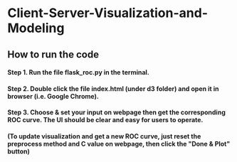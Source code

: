 # Client-Server-Visualization-and-Modeling
## How to run the code
#### Step 1. Run the file flask_roc.py in the terminal.
#### Step 2. Double click the file index.html (under d3 folder) and open it in browser (i.e. Google Chrome).
#### Step 3. Choose & set your input on webpage then get the corresponding ROC curve. The UI should be clear and easy for users to operate.
#### (To update visualization and get a new ROC curve, just reset the preprocess method and C value on webpage, then click the "Done & Plot" button)
